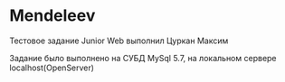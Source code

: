 # Mendeleev
Тестовое задание Junior Web выполнил Цуркан Максим

Задание было выполнено на СУБД MySql 5.7, на локальном сервере localhost(OpenServer)


